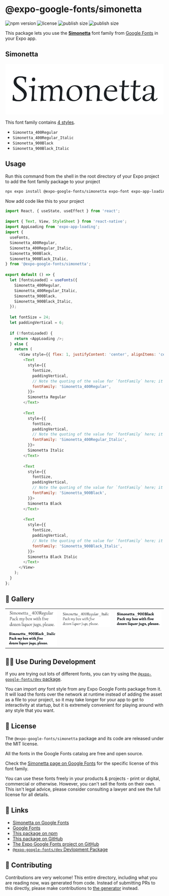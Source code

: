 # @expo-google-fonts/simonetta

![npm version](https://flat.badgen.net/npm/v/@expo-google-fonts/simonetta)
![license](https://flat.badgen.net/github/license/expo/google-fonts)
![publish size](https://flat.badgen.net/packagephobia/install/@expo-google-fonts/simonetta)
![publish size](https://flat.badgen.net/packagephobia/publish/@expo-google-fonts/simonetta)

This package lets you use the [**Simonetta**](https://fonts.google.com/specimen/Simonetta) font family from [Google Fonts](https://fonts.google.com/) in your Expo app.

## Simonetta

![Simonetta](./font-family.png)

This font family contains [4 styles](#-gallery).

- `Simonetta_400Regular`
- `Simonetta_400Regular_Italic`
- `Simonetta_900Black`
- `Simonetta_900Black_Italic`

## Usage

Run this command from the shell in the root directory of your Expo project to add the font family package to your project
```sh
npx expo install @expo-google-fonts/simonetta expo-font expo-app-loading
```

Now add code like this to your project
```js
import React, { useState, useEffect } from 'react';

import { Text, View, StyleSheet } from 'react-native';
import AppLoading from 'expo-app-loading';
import {
  useFonts,
  Simonetta_400Regular,
  Simonetta_400Regular_Italic,
  Simonetta_900Black,
  Simonetta_900Black_Italic,
} from '@expo-google-fonts/simonetta';

export default () => {
  let [fontsLoaded] = useFonts({
    Simonetta_400Regular,
    Simonetta_400Regular_Italic,
    Simonetta_900Black,
    Simonetta_900Black_Italic,
  });

  let fontSize = 24;
  let paddingVertical = 6;

  if (!fontsLoaded) {
    return <AppLoading />;
  } else {
    return (
      <View style={{ flex: 1, justifyContent: 'center', alignItems: 'center' }}>
        <Text
          style={{
            fontSize,
            paddingVertical,
            // Note the quoting of the value for `fontFamily` here; it expects a string!
            fontFamily: 'Simonetta_400Regular',
          }}>
          Simonetta Regular
        </Text>

        <Text
          style={{
            fontSize,
            paddingVertical,
            // Note the quoting of the value for `fontFamily` here; it expects a string!
            fontFamily: 'Simonetta_400Regular_Italic',
          }}>
          Simonetta Italic
        </Text>

        <Text
          style={{
            fontSize,
            paddingVertical,
            // Note the quoting of the value for `fontFamily` here; it expects a string!
            fontFamily: 'Simonetta_900Black',
          }}>
          Simonetta Black
        </Text>

        <Text
          style={{
            fontSize,
            paddingVertical,
            // Note the quoting of the value for `fontFamily` here; it expects a string!
            fontFamily: 'Simonetta_900Black_Italic',
          }}>
          Simonetta Black Italic
        </Text>
      </View>
    );
  }
};

```

## 🔡 Gallery


||||
|-|-|-|
|![Simonetta_400Regular](./Simonetta_400Regular.ttf.png)|![Simonetta_400Regular_Italic](./Simonetta_400Regular_Italic.ttf.png)|![Simonetta_900Black](./Simonetta_900Black.ttf.png)||
|![Simonetta_900Black_Italic](./Simonetta_900Black_Italic.ttf.png)||||


## 👩‍💻 Use During Development

If you are trying out lots of different fonts, you can try using the [`@expo-google-fonts/dev` package](https://github.com/expo/google-fonts/tree/master/font-packages/dev#readme).

You can import *any* font style from any Expo Google Fonts package from it. It will load the fonts
over the network at runtime instead of adding the asset as a file to your project, so it may take longer
for your app to get to interactivity at startup, but it is extremely convenient
for playing around with any style that you want.

## 📖 License

The `@expo-google-fonts/simonetta` package and its code are released under the MIT license.

All the fonts in the Google Fonts catalog are free and open source.

Check the [Simonetta page on Google Fonts](https://fonts.google.com/specimen/Simonetta) for the specific license of this font family.

You can use these fonts freely in your products & projects - print or digital, commercial or otherwise. However, you can't sell the fonts on their own. This isn't legal advice, please consider consulting a lawyer and see the full license for all details.

## 🔗 Links

- [Simonetta on Google Fonts](https://fonts.google.com/specimen/Simonetta)
- [Google Fonts](https://fonts.google.com/)
- [This package on npm](https://www.npmjs.com/package/@expo-google-fonts/simonetta)
- [This package on GitHub](https://github.com/expo/google-fonts/tree/master/font-packages/simonetta)
- [The Expo Google Fonts project on GitHub](https://github.com/expo/google-fonts)
- [`@expo-google-fonts/dev` Devlopment Package](https://github.com/expo/google-fonts/tree/master/font-packages/dev)

## 🤝 Contributing

Contributions are very welcome! This entire directory, including what you are reading now, was generated from code. Instead of submitting PRs to this directly, please make contributions to [the generator](https://github.com/expo/google-fonts/tree/master/packages/generator) instead.
